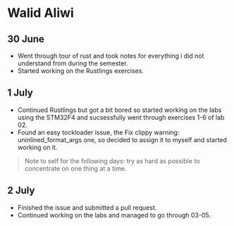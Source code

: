 # Walid Aliwi

## 30 June 
- Went through tour of rust and took notes for everything i did not understand from during the semester. 
- Started working on the Rustlings exercises.

## 1 July
- Continued Rustlings but got a bit bored so started working on the labs using the STM32F4 and sucsessfully went through exercises 1-6 of lab 02.
- Found an easy tockloader issue, the Fix clippy warning: uninlined_format_args one, so decided to assign it to myself and started working on it.
> Note to self for the following days: try as hard as possible to concentrate on one thing at a time.

## 2 July
- Finished the issue and submitted a pull request.
- Continued working on the labs and managed to go through 03-05.